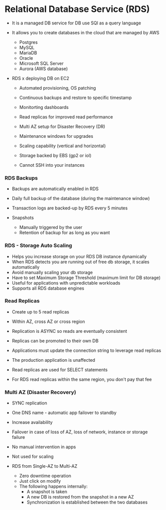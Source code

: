 # Relational Database Service (RDS)

- It is a managed DB service for DB use SQl as a query language
- It allows you to create databases in the cloud that are managed by AWS
	- Postgres
	- MySQL
	- MariaDB
	- Oracle
	- Microsoft SQL Server
	- Aurora (AWS database)

- RDS x deploying DB on EC2
	- Automated provisioning, OS patching
	- Continuous backups and restore to specific timestamp
	- Monitorting dashboards
	- Read replicas for improved read performance
	- Multi AZ setup for Disaster Recovery (DR)
	- Maintenance windows for upgrades
	- Scaling capability (vertical and horizontal)
	- Storage backed by EBS (gp2 or iol)

	- Cannot SSH into your instances

### RDS Backups

- Backups are automatically enabled in RDS
- Daily full backup of the database (during the maintenance window)
- Transaction logs are backed-up by RDS every 5 minutes

- Snapshots
	- Manually triggered by the user
	- Retention of backup for as long as you want

### RDS - Storage Auto Scaling

- Helps you increase storage on your RDS DB instance dynamically
- When RDS detects you are running out of free db storage, it scales automatically
- Avoid manually scaling your db storage
- Have to set Maximum Storage Threshold (maximum limit for DB storage)
- Useful for applications with unpredictable workloads
- Supports all RDS database engines

### Read Replicas

- Create up to 5 read replicas
- Within AZ, cross AZ or cross region
- Replication is ASYNC so reads are eventually consistent
- Replicas can be promoted to their own DB
- Applications must update the connection string to leverage read replicas

- The production application is unaffected
- Read replicas are used for SELECT statements

- For RDS read replicas within the same region, you don't pay that fee

### Multi AZ (Disaster Recovery)

- SYNC replication
- One DNS name - automatic app failover to standby
- Increase availability
- Failover in case of loss of AZ, loss of network, instance or storage failure
- No manual intervention in apps
- Not used for scaling

- RDS from Single-AZ to Multi-AZ
	- Zero downtime operation
	- Just click on modify
	- The following happens internally: 
		- A snapshot is taken
		- A new DB is restored from the snapshot in a new AZ
		- Synchronization is established between the two databases
